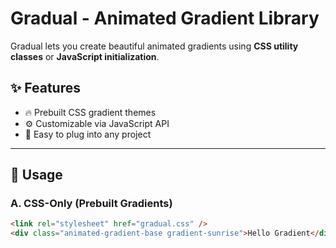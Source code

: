 # Gradual - Animated Gradient Library

Gradual lets you create beautiful animated gradients using **CSS utility classes** or **JavaScript initialization**.

## ✨ Features

- 🔥 Prebuilt CSS gradient themes
- ⚙️ Customizable via JavaScript API
- 🧩 Easy to plug into any project

---

## 🚀 Usage

### A. CSS-Only (Prebuilt Gradients)

```html
<link rel="stylesheet" href="gradual.css" />
<div class="animated-gradient-base gradient-sunrise">Hello Gradient</div>
```
